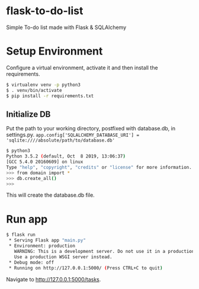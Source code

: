 # flask-to-do-list
Simple To-do list made with Flask &amp; SQLAlchemy

# Setup Environment
Configure a virtual environment, activate it and then install the requirements.

```bash
$ virtualenv venv -p python3
$ . venv/bin/activate
$ pip install -r requirements.txt
```


## Initialize DB
Put the path to your working directory, postfixed with database.db, in settings.py.
`app.config['SQLALCHEMY_DATABASE_URI'] = 'sqlite:////absolute/path/to/database.db'`  

```bash
$ python3
Python 3.5.2 (default, Oct  8 2019, 13:06:37)   
[GCC 5.4.0 20160609] on linux  
Type "help", "copyright", "credits" or "license" for more information.  
>>> from domain import *  
>>> db.create_all()  
>>>
```
This will create the database.db file.


# Run app

```bash
$ flask run  
 * Serving Flask app "main.py"  
 * Environment: production  
   WARNING: This is a development server. Do not use it in a production deployment.  
   Use a production WSGI server instead.  
 * Debug mode: off  
 * Running on http://127.0.0.1:5000/ (Press CTRL+C to quit)  
 ```
Navigate to http://127.0.0.1:5000/tasks.
